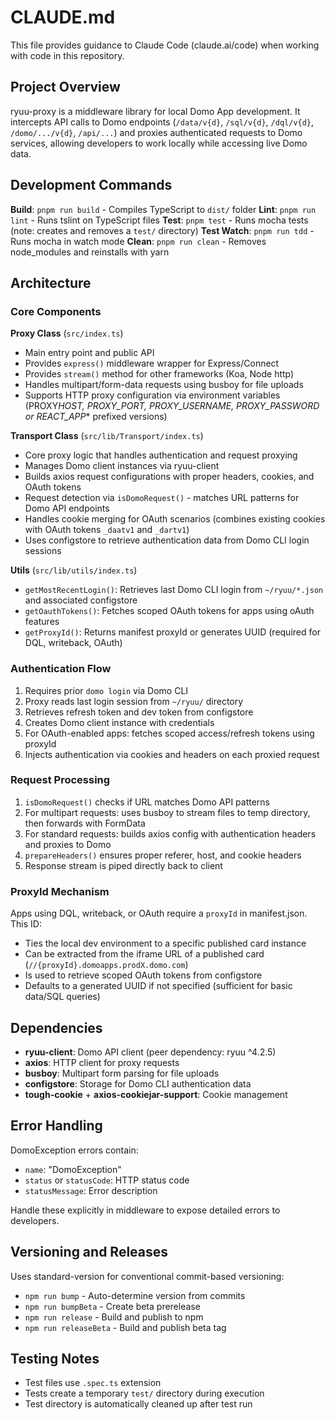 # CLAUDE.md

This file provides guidance to Claude Code (claude.ai/code) when working with code in this repository.

## Project Overview

ryuu-proxy is a middleware library for local Domo App development. It intercepts API calls to Domo endpoints (`/data/v{d}`, `/sql/v{d}`, `/dql/v{d}`, `/domo/.../v{d}`, `/api/...`) and proxies authenticated requests to Domo services, allowing developers to work locally while accessing live Domo data.

## Development Commands

**Build**: `pnpm run build` - Compiles TypeScript to `dist/` folder
**Lint**: `pnpm run lint` - Runs tslint on TypeScript files
**Test**: `pnpm test` - Runs mocha tests (note: creates and removes a `test/` directory)
**Test Watch**: `pnpm run tdd` - Runs mocha in watch mode
**Clean**: `pnpm run clean` - Removes node_modules and reinstalls with yarn

## Architecture

### Core Components

**Proxy Class** (`src/index.ts`)

- Main entry point and public API
- Provides `express()` middleware wrapper for Express/Connect
- Provides `stream()` method for other frameworks (Koa, Node http)
- Handles multipart/form-data requests using busboy for file uploads
- Supports HTTP proxy configuration via environment variables (PROXY*HOST, PROXY_PORT, PROXY_USERNAME, PROXY_PASSWORD or REACT_APP*\* prefixed versions)

**Transport Class** (`src/lib/Transport/index.ts`)

- Core proxy logic that handles authentication and request proxying
- Manages Domo client instances via ryuu-client
- Builds axios request configurations with proper headers, cookies, and OAuth tokens
- Request detection via `isDomoRequest()` - matches URL patterns for Domo API endpoints
- Handles cookie merging for OAuth scenarios (combines existing cookies with OAuth tokens `_daatv1` and `_dartv1`)
- Uses configstore to retrieve authentication data from Domo CLI login sessions

**Utils** (`src/lib/utils/index.ts`)

- `getMostRecentLogin()`: Retrieves last Domo CLI login from `~/ryuu/*.json` and associated configstore
- `getOauthTokens()`: Fetches scoped OAuth tokens for apps using oAuth features
- `getProxyId()`: Returns manifest proxyId or generates UUID (required for DQL, writeback, OAuth)

### Authentication Flow

1. Requires prior `domo login` via Domo CLI
2. Proxy reads last login session from `~/ryuu/` directory
3. Retrieves refresh token and dev token from configstore
4. Creates Domo client instance with credentials
5. For OAuth-enabled apps: fetches scoped access/refresh tokens using proxyId
6. Injects authentication via cookies and headers on each proxied request

### Request Processing

1. `isDomoRequest()` checks if URL matches Domo API patterns
2. For multipart requests: uses busboy to stream files to temp directory, then forwards with FormData
3. For standard requests: builds axios config with authentication headers and proxies to Domo
4. `prepareHeaders()` ensures proper referer, host, and cookie headers
5. Response stream is piped directly back to client

### ProxyId Mechanism

Apps using DQL, writeback, or OAuth require a `proxyId` in manifest.json. This ID:

- Ties the local dev environment to a specific published card instance
- Can be extracted from the iframe URL of a published card (`//{proxyId}.domoapps.prodX.domo.com`)
- Is used to retrieve scoped OAuth tokens from configstore
- Defaults to a generated UUID if not specified (sufficient for basic data/SQL queries)

## Dependencies

- **ryuu-client**: Domo API client (peer dependency: ryuu ^4.2.5)
- **axios**: HTTP client for proxy requests
- **busboy**: Multipart form parsing for file uploads
- **configstore**: Storage for Domo CLI authentication data
- **tough-cookie** + **axios-cookiejar-support**: Cookie management

## Error Handling

DomoException errors contain:

- `name`: "DomoException"
- `status` or `statusCode`: HTTP status code
- `statusMessage`: Error description

Handle these explicitly in middleware to expose detailed errors to developers.

## Versioning and Releases

Uses standard-version for conventional commit-based versioning:

- `npm run bump` - Auto-determine version from commits
- `npm run bumpBeta` - Create beta prerelease
- `npm run release` - Build and publish to npm
- `npm run releaseBeta` - Build and publish beta tag

## Testing Notes

- Test files use `.spec.ts` extension
- Tests create a temporary `test/` directory during execution
- Test directory is automatically cleaned up after test run
